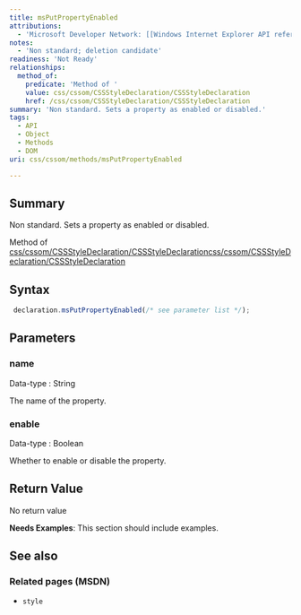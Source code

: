 ```yaml
---
title: msPutPropertyEnabled
attributions:
  - 'Microsoft Developer Network: [[Windows Internet Explorer API reference](http://msdn.microsoft.com/en-us/library/ie/hh828809%28v=vs.85%29.aspx) Article]'
notes:
  - 'Non standard; deletion candidate'
readiness: 'Not Ready'
relationships:
  method_of:
    predicate: 'Method of '
    value: css/cssom/CSSStyleDeclaration/CSSStyleDeclaration
    href: /css/cssom/CSSStyleDeclaration/CSSStyleDeclaration
summary: 'Non standard. Sets a property as enabled or disabled.'
tags:
  - API
  - Object
  - Methods
  - DOM
uri: css/cssom/methods/msPutPropertyEnabled

---
```

## Summary

Non standard. Sets a property as enabled or disabled.

Method of [css/cssom/CSSStyleDeclaration/CSSStyleDeclaration](/css/cssom/CSSStyleDeclaration/CSSStyleDeclaration)[css/cssom/CSSStyleDeclaration/CSSStyleDeclaration](/css/cssom/CSSStyleDeclaration/CSSStyleDeclaration)

## Syntax

``` js
 declaration.msPutPropertyEnabled(/* see parameter list */);
```

## Parameters

### name

 Data-type
:   String

 The name of the property.

### enable

 Data-type
:   Boolean

 Whether to enable or disable the property.

## Return Value

No return value

**Needs Examples**: This section should include examples.

## See also

### Related pages (MSDN)

-   `style`
